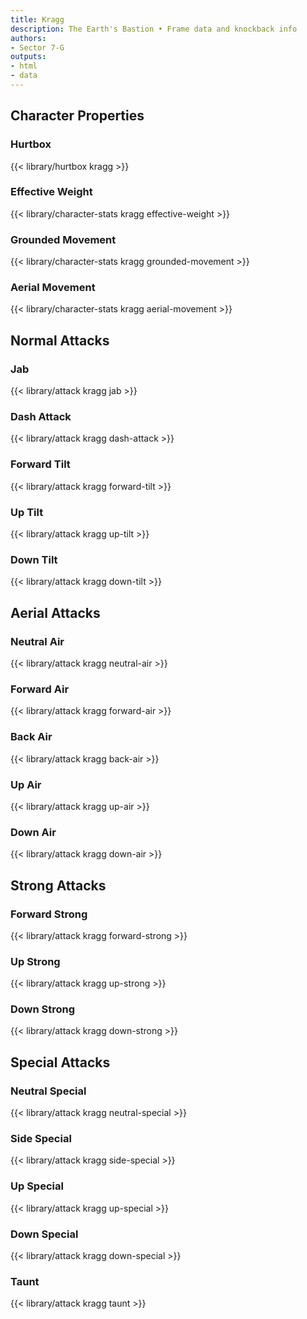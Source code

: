 ```yaml
---
title: Kragg
description: The Earth's Bastion • Frame data and knockback info
authors:
- Sector 7-G
outputs:
- html
- data
---
```


## Character Properties
### Hurtbox
{{< library/hurtbox kragg >}}
### Effective Weight
{{< library/character-stats kragg effective-weight >}}
### Grounded Movement
{{< library/character-stats kragg grounded-movement >}}
### Aerial Movement
{{< library/character-stats kragg aerial-movement >}}

## Normal Attacks
### Jab
{{< library/attack kragg jab >}}
### Dash Attack
{{< library/attack kragg dash-attack >}}
### Forward Tilt
{{< library/attack kragg forward-tilt >}}
### Up Tilt
{{< library/attack kragg up-tilt >}}
### Down Tilt
{{< library/attack kragg down-tilt >}}

## Aerial Attacks
### Neutral Air
{{< library/attack kragg neutral-air >}}
### Forward Air
{{< library/attack kragg forward-air >}}
### Back Air
{{< library/attack kragg back-air >}}
### Up Air
{{< library/attack kragg up-air >}}
### Down Air
{{< library/attack kragg down-air >}}

## Strong Attacks
### Forward Strong
{{< library/attack kragg forward-strong >}}
### Up Strong
{{< library/attack kragg up-strong >}}
### Down Strong
{{< library/attack kragg down-strong >}}

## Special Attacks
### Neutral Special
{{< library/attack kragg neutral-special >}}
### Side Special
{{< library/attack kragg side-special >}}
### Up Special
{{< library/attack kragg up-special >}}
### Down Special
{{< library/attack kragg down-special >}}

### Taunt
{{< library/attack kragg taunt >}}

